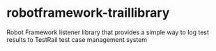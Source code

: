 # robotframework-traillibrary
Robot Framework listener library that provides a simple way to log test results to TestRail test case management system
